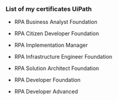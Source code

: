 ### List of my certificates UiPath ###

+ RPA Business Analyst Foundation

+ RPA Citizen Developer Foundation

+ RPA Implementation Manager

+ RPA Infrastructure Engineer Foundation

+ RPA Solution Architect Foundation

+ RPA Developer Foundation

+ RPA Developer Advanced
